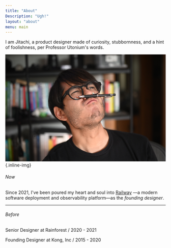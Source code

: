```yaml
---
title: "About"
Description: "Ugh!"
layout: "about"
menu: main
---
```


<p class="large">I am Jitachi, a product designer made of curiosity, stubbornness, and a hint of foolishness, per Professor Utonium's words.</p>

![image alt](images/jitachi.jpg)
{.inline-img}

###### Now

Since 2021, I've been poured my heart and soul into [Railway](https://railway.app) —a modern software deployment and observability platform—as the _founding designer_.

---

###### Before

Senior Designer at Rainforest / 2020 - 2021

Founding Designer at Kong, Inc / 2015 - 2020
